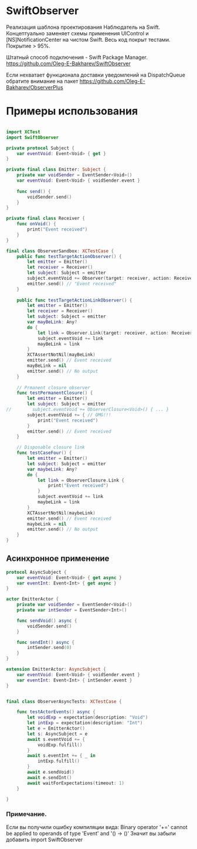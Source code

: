 # SwiftObserver

Реализация шаблона проектирования Наблюдатель на Swift.
Концептуально заменяет схемы применения UIControl и [NS]NotificationCenter на чистом Swift.
Весь код покрыт тестами. Покрытие > 95%.

Штатный способ подключения - Swift Package Manager.
https://github.com/Oleg-E-Bakharev/SwiftObserver

Если нехватает функционала доставки уведомлений на DispatchQueue обратите внимание на пакет
https://github.com/Oleg-E-Bakharev/ObserverPlus

# Примеры использования

```Swift

import XCTest
import SwiftObserver

private protocol Subject {
    var eventVoid: Event<Void> { get }
}

private final class Emitter: Subject {
    private var voidSender = EventSender<Void>()
    var eventVoid: Event<Void> { voidSender.event }
    
    func send() {
        voidSender.send()
    }
}

private final class Receiver {
    func onVoid() {
        print("Event received")
    }
}

final class ObserverSandbox: XCTestCase {
    public func testTargetActionObserver() {
        let emitter = Emitter()
        let receiver = Receiver()
        let subject: Subject = emitter
        subject.eventVoid += Observer(target: receiver, action: Receiver.onVoid)
        emitter.send() // "Event received"
    }
    
    public func testTargetActionLinkObserver() {
        let emitter = Emitter()
        let receiver = Receiver()
        let subject: Subject = emitter
        var mayBeLink: Any?
        do {
            let link = Observer.Link(target: receiver, action: Receiver.onVoid)
            subject.eventVoid += link
            mayBeLink = link
        }
        XCTAssertNotNil(mayBeLink)
        emitter.send() // Event received
        mayBeLink = nil
        emitter.send() // No output
    }
    
    // Prmanent closure observer
    func testPermanentClosure() {
        let emitter = Emitter()
        let subject: Subject = emitter
//        subject.eventVoid += ObserverClosure<Void>() { ... }
        subject.eventVoid += { // OMG!!!
            print("Event received")
        }
        emitter.send() // Event received
    }

    // Disposable closure link
    func testCaseFour() {
        let emitter = Emitter()
        let subject: Subject = emitter
        var maybeLink: Any?
        do {
            let link = ObserverClosure.Link {
                print("Event received")
            }
            subject.eventVoid += link
            maybeLink = link
        }
        XCTAssertNotNil(maybeLink)
        emitter.send() // Event received
        maybeLink = nil
        emitter.send() // No output
    }
}
```

## Асинхронное применение
```Swift
protocol AsyncSubject {
    var eventVoid: Event<Void> { get async }
    var eventInt: Event<Int> { get async }
}

actor EmitterActor {
    private var voidSender = EventSender<Void>()
    private var intSender = EventSender<Int>()

    func sendVoid() async {
        voidSender.send()
    }

    func sendInt() async {
        intSender.send(0)
    }
}

extension EmitterActor: AsyncSubject {
    var eventVoid: Event<Void> { voidSender.event }
    var eventInt: Event<Int> { intSender.event }
}


final class ObserverAsyncTests: XCTestCase {

    func testActorEvents() async {
        let voidExp = expectation(description: "Void")
        let intExp = expectation(description: "Int")
        let e = EmitterActor()
        let s: AsyncSubject = e
        await s.eventVoid += {
            voidExp.fulfill()
        }
        await s.eventInt += { _ in
            intExp.fulfill()
        }
        await e.sendVoid()
        await e.sendInt()
        await waitForExpectations(timeout: 1)
    }

}
```

### Примечание.
Если вы получили ошибку компиляции вида: 
Binary operator '+=' cannot be applied to operands of type 'Event<Void>' and '() -> ()'
Значит вы забыли добавить import SwiftObserver
